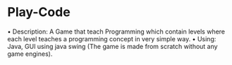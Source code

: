 # Play-Code
•	Description: A Game that teach Programming which contain levels where each level teaches a programming concept in very simple way.
•	Using: Java, GUI using java swing (The game is made from scratch without any game engines).

